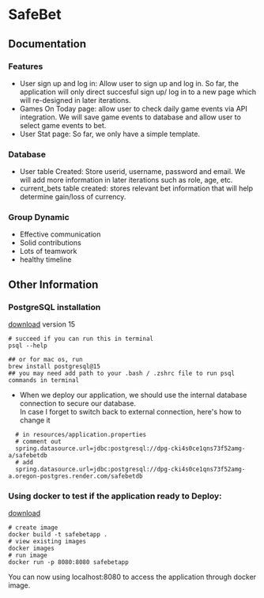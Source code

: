 # SafeBet

## Documentation

### Features
- User sign up and log in: Allow user to sign up and log in. So far, the application will only direct succesful sign up/ log in to a new page which will re-designed in later iterations.
- Games On Today page: allow user to check daily game events via API integration. We will save game events to database and allow user to select game events to bet.
- User Stat page: So far, we only have a simple template.

### Database
- User table Created: Store userid, username, password and email. We will add more information in later iterations such as role, age, etc.
- current_bets table created: stores relevant bet information that will help determine gain/loss of currency.

### Group Dynamic
- Effective communication
- Solid contributions
- Lots of teamwork
- healthy timeline




## Other Information
### PostgreSQL installation 

[download](https://www.postgresql.org/download/) version 15

```code
# succeed if you can run this in terminal
psql --help

## or for mac os, run
brew install postgresql@15
## you may need add path to your .bash / .zshrc file to run psql commands in terminal
```
-  When we deploy our application, we should use the internal database connection to secure our database.  
  In case I forget to switch back to external connection, here's how to change it
``` code
  # in resources/application.properties
  # comment out
  spring.datasource.url=jdbc:postgresql://dpg-cki4s0ce1qns73f52amg-a/safebetdb
  # add
  spring.datasource.url=jdbc:postgresql://dpg-cki4s0ce1qns73f52amg-a.oregon-postgres.render.com/safebetdb
```


### Using docker to test if the application ready to Deploy:

[download](https://docs.docker.com/engine/install/)

```code
# create image
docker build -t safebetapp .
# view existing images
docker images
# run image
docker run -p 8080:8080 safebetapp

```
You can now using localhost:8080 to access the application through docker image.


